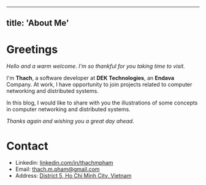 
---
title:  'About Me'
---

# Greetings
*Hello and a warm welcome. I'm so thankful for you taking time to visit.*

I'm **Thach**, a software developer at **DEK Technologies**, an **Endava** Company. At work, I have opportunity to join projects related to computer networking and distributed systems.

In this blog, I would like to share with you the illustrations of some concepts in computer networking and distributed systems.  
  
*Thanks again and wishing you a great day ahead.*  

# Contact
- Linkedin: [linkedin.com/in/thachmpham](https://linkedin.com/in/thachmpham)
- Email: thach.m.pham@gmail.com
- Address: [District 5, Ho Chi Minh City, Vietnam](https://maps.app.goo.gl/FuCRRKNhEwFvZN529)